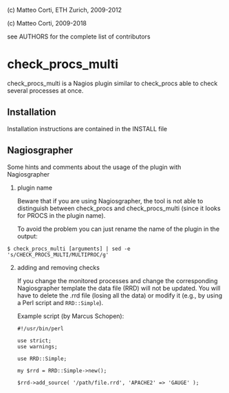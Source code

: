 
 (c) Matteo Corti, ETH Zurich, 2009-2012

 (c) Matteo Corti, 2009-2018

  see AUTHORS for the complete list of contributors

# check_procs_multi

check_procs_multi is a Nagios plugin similar to check_procs able to
check several processes at once.

## Installation

Installation instructions are contained in the INSTALL file

## Nagiosgrapher

Some hints and comments about the usage of the plugin with
Nagiosgrapher

1. plugin name

   Beware that if you are using Nagiosgrapher, the tool is not able to
   distinguish between check_procs and check_procs_multi (since it looks
   for PROCS in the plugin name).

   To avoid the problem you can just rename the name of the plugin in the
   output:

  ```
  $ check_procs_multi [arguments] | sed -e 's/CHECK_PROCS_MULTI/MULTIPROC/g'
  ```

2. adding and removing checks

   If you change the monitored processes and change the corresponding
   Nagiosgrapher template the data file (RRD) will not be updated. You
   will have to delete the .rrd file (losing all the data) or modify it
   (e.g., by using a Perl script and ```RRD::Simple```).

   Example script (by Marcus Schopen):

   ```
   #!/usr/bin/perl

   use strict;
   use warnings;

   use RRD::Simple;

   my $rrd = RRD::Simple->new();

   $rrd->add_source( '/path/file.rrd', 'APACHE2' => 'GAUGE' );
   ```